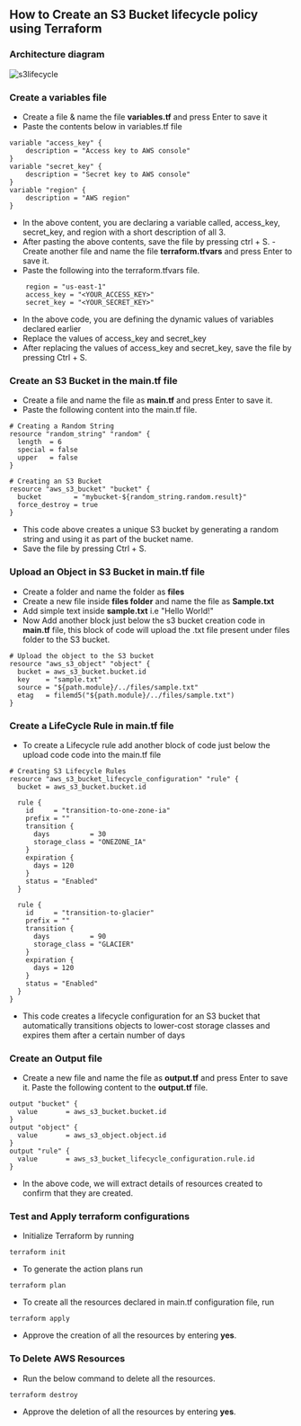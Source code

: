 ## How to Create an S3 Bucket lifecycle policy using Terraform
### Architecture diagram
![s3lifecycle](https://github.com/user-attachments/assets/4cbfbe46-6355-4c00-9a95-48f90d302df5)
### Create a variables file
- Create a file & name the file **variables.tf** and press Enter to save it
- Paste the contents below in variables.tf file
```
variable "access_key" {
    description = "Access key to AWS console"
}
variable "secret_key" {
    description = "Secret key to AWS console"
}
variable "region" {
    description = "AWS region"
}
```
- In the above content, you are declaring a variable called, access_key, secret_key, and region with a short description of all 3.
- After pasting the above contents, save the file by pressing ctrl + S.
-Create another file and name the file **terraform.tfvars** and press Enter to save it.
- Paste the following into the terraform.tfvars file.
```
    region = "us-east-1"
    access_key = "<YOUR_ACCESS_KEY>"        
    secret_key = "<YOUR_SECRET_KEY>"
```
- In the above code, you are defining the dynamic values of variables declared earlier
- Replace the values of access_key and secret_key
- After replacing the values of access_key and secret_key, save the file by pressing Ctrl + S.
### Create an S3 Bucket in the main.tf file
- Create a file and name the file as **main.tf** and press Enter to save it.
- Paste the following content into the main.tf file.
```
# Creating a Random String
resource "random_string" "random" {
  length  = 6
  special = false
  upper   = false
}

# Creating an S3 Bucket
resource "aws_s3_bucket" "bucket" {
  bucket        = "mybucket-${random_string.random.result}"
  force_destroy = true
}

```
- This code above  creates a unique S3 bucket by generating a random string and using it as part of the bucket name.
- Save the file by pressing Ctrl + S.
### Upload an Object in S3 Bucket in main.tf file 
- Create a folder and name the folder as **files**
- Create a new file inside **files folder** and name the file as **Sample.txt**
- Add simple text inside **sample.txt** i.e "Hello World!"
- Now Add another block just below the s3 bucket creation code in **main.tf** file, this block of code will upload the .txt file present under files folder to the S3 bucket.
```
# Upload the object to the S3 bucket
resource "aws_s3_object" "object" {
  bucket = aws_s3_bucket.bucket.id
  key    = "sample.txt"
  source = "${path.module}/../files/sample.txt"
  etag   = filemd5("${path.module}/../files/sample.txt")
}
```
### Create a LifeCycle Rule in main.tf file  
- To create a Lifecycle rule add another block of code just below the upload code code into the main.tf file
```
# Creating S3 Lifecycle Rules
resource "aws_s3_bucket_lifecycle_configuration" "rule" {
  bucket = aws_s3_bucket.bucket.id

  rule {
    id     = "transition-to-one-zone-ia"
    prefix = ""
    transition {
      days          = 30
      storage_class = "ONEZONE_IA"
    }
    expiration {
      days = 120
    }
    status = "Enabled"
  }

  rule {
    id     = "transition-to-glacier"
    prefix = ""
    transition {
      days          = 90
      storage_class = "GLACIER"
    }
    expiration {
      days = 120
    }
    status = "Enabled"
  }
}
```
-  This code creates a lifecycle configuration for an S3 bucket that automatically transitions objects to lower-cost storage classes and expires them after a certain number of days
### Create an Output file
- Create a new file and  name the file as **output.tf** and press Enter to save it. Paste the following content to the **output.tf** file.
```
output "bucket" {
  value       = aws_s3_bucket.bucket.id         
}
output "object" {
  value       = aws_s3_object.object.id          
}
output "rule" {
  value       = aws_s3_bucket_lifecycle_configuration.rule.id           
}
```
- In the above code, we will extract details of resources created to confirm that they are created.
### Test and Apply terraform configurations
- Initialize Terraform by running
```
terraform init
```
- To generate the action plans run
```
terraform plan 
```
- To create all the resources declared in main.tf configuration file, run
```
terraform apply
```
- Approve the creation of all the resources by entering **yes**.
### To Delete AWS Resources
- Run the below command to delete all the resources.
```
terraform destroy
```
- Approve the deletion of all the resources by entering **yes**.
